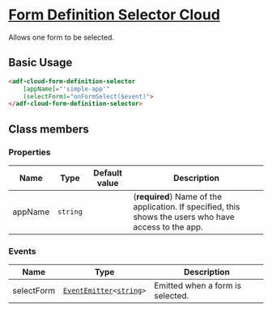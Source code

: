 
# [Form Definition Selector Cloud](../../../lib/process-services-cloud/src/lib/form-definition-selector/components/form-definition-selector-cloud.component.ts "Defined in form-definition-selector-cloud.component.ts")

Allows one form to be selected.

## Basic Usage

```html
<adf-cloud-form-definition-selector
    [appName]="'simple-app'"
    (selectForm)="onFormSelect($event)">
</adf-cloud-form-definition-selector>
```

## Class members

### Properties

| Name | Type | Default value | Description |
| ---- | ---- | ------------- | ----------- |
| appName | `string` |  | (**required**) Name of the application. If specified, this shows the users who have access to the app. 

### Events

| Name | Type | Description |
| ---- | ---- | ----------- |
| selectForm | [`EventEmitter`](https://angular.io/api/core/EventEmitter)`<`[`string`](../../../lib/core/userinfo/models/identity-user.model.ts)`>` | Emitted when a form is selected. |
